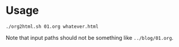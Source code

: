 # Usage

`./org2html.sh 01.org whatever.html`

Note that input paths should not be something like `../blog/01.org`.
